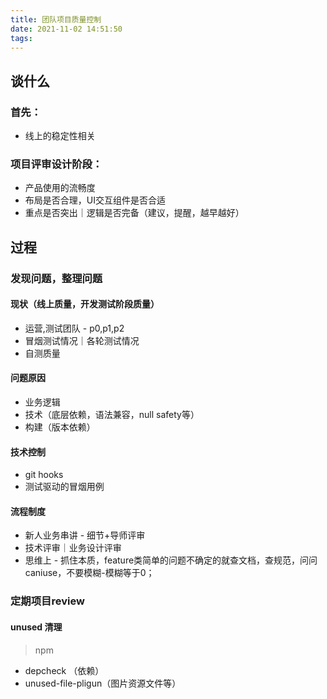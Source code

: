 ```yaml
---
title: 团队项目质量控制
date: 2021-11-02 14:51:50
tags:
---
```


## 谈什么
### 首先：
- 线上的稳定性相关
### 项目评审设计阶段：
- 产品使用的流畅度
- 布局是否合理，UI交互组件是否合适
- 重点是否突出｜逻辑是否完备（建议，提醒，越早越好）

## 过程
### 发现问题，整理问题
#### 现状（线上质量，开发测试阶段质量）
- 运营,测试团队 - p0,p1,p2
- 冒烟测试情况｜各轮测试情况
- 自测质量


#### 问题原因
- 业务逻辑
- 技术（底层依赖，语法兼容，null safety等）
- 构建（版本依赖）


#### 技术控制
- git hooks
- 测试驱动的冒烟用例

#### 流程制度
- 新人业务串讲 - 细节+导师评审
- 技术评审｜业务设计评审
- 思维上 - 抓住本质，feature类简单的问题不确定的就查文档，查规范，问问caniuse，不要模糊-模糊等于0；

### 定期项目review
#### unused 清理
> npm
- depcheck （依赖）
- unused-file-pligun（图片资源文件等）